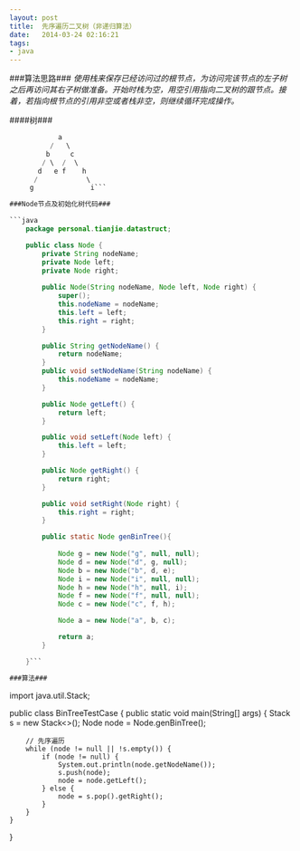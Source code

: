 ```yaml
---
layout: post
title:  先序遍历二叉树（非递归算法）
date:   2014-03-24 02:16:21
tags:
- java 
---
```


###算法思路###
_使用栈来保存已经访问过的根节点，为访问完该节点的左子树之后再访问其右子树做准备。开始时栈为空，用空引用指向二叉树的跟节点。接着，若指向根节点的引用非空或者栈非空，则继续循环完成操作。_

####树###
```java
			a
		  /   \
		 b     c
		/ \	 /  \
	   d   e f    h
	  /            \
	 g              i```

###Node节点及初始化树代码###

```java
	package personal.tianjie.datastruct;

	public class Node {
		private String nodeName;
		private Node left;
		private Node right;
		
		public Node(String nodeName, Node left, Node right) {
			super();
			this.nodeName = nodeName;
			this.left = left;
			this.right = right;
		}

		public String getNodeName() {
			return nodeName;
		}
		public void setNodeName(String nodeName) {
			this.nodeName = nodeName;
		}

		public Node getLeft() {
			return left;
		}

		public void setLeft(Node left) {
			this.left = left;
		}

		public Node getRight() {
			return right;
		}

		public void setRight(Node right) {
			this.right = right;
		}

		public static Node genBinTree(){
			
			Node g = new Node("g", null, null);
			Node d = new Node("d", g, null);
			Node b = new Node("b", d, e);
			Node i = new Node("i", null, null);
			Node h = new Node("h", null, i);
			Node f = new Node("f", null, null);
			Node c = new Node("c", f, h);

			Node a = new Node("a", b, c);

			return a;
		}

	}```

###算法###
```
import java.util.Stack;

public class BinTreeTestCase {
	public static void main(String[] args) {
		Stack<Node> s = new Stack<>();
		Node node = Node.genBinTree();

		// 先序遍历
		while (node != null || !s.empty()) {
			if (node != null) {
				System.out.println(node.getNodeName());
				s.push(node);
				node = node.getLeft();
			} else {
				node = s.pop().getRight();
			}
		}
	}

}
```